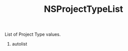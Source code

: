 ﻿---
uid: crmscript_ref_NSProjectTypeList
title: NSProjectTypeList
intellisense: Void.NSProjectTypeList
keywords: NSProjectTypeList
so.topic: reference
---

List of Project Type values.

1. autolist 

